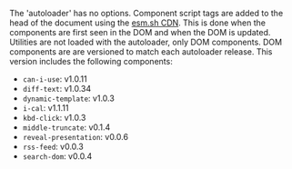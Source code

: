 The 'autoloader' has no options.
Component script tags are added to the head of the document using the [esm.sh CDN](https://esm.sh/). 
This is done when the components are first seen in the DOM and when the DOM is updated.
Utilities are not loaded with the autoloader, only DOM components.
DOM components are are versioned to match each autoloader release.
This version includes the following components:

- `can-i-use`: v1.0.11
- `diff-text`: v1.0.34
- `dynamic-template`: v1.0.3
- `i-cal`: v1.1.11
- `kbd-click`: v1.0.3
- `middle-truncate`: v0.1.4
- `reveal-presentation`: v0.0.6
- `rss-feed`: v0.0.3
- `search-dom`: v0.0.4

